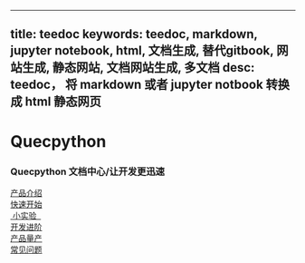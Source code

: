 
---
title: teedoc
keywords: teedoc, markdown, jupyter notebook, html, 文档生成, 替代gitbook, 网站生成, 静态网站, 文档网站生成, 多文档
desc: teedoc， 将 markdown 或者 jupyter notbook 转换成 html 静态网页
---


<div id="home_page">
    <div>
        <h1><span>Quecpython</span></h1>
        <h3>Quecpython 文档中心/让开发更迅速</h3>
    </div>
    <div id="big_btn_wrapper">
        <div class="big_btn">
            <a href="/Quecpython_intro/zh/">产品介绍</a>
        </div>
        <div class="big_btn">
            <a href="/Quick_start/zh/">快速开始</a>
        </div>
        <div class="big_btn">
            <a href="/QuecPythonTest/zh/">&nbsp;小实验&nbsp;&nbsp;</a>
        </div>
    </div>
    <div id="big_btn_wrapper">
        <div class="big_btn">
            <a href="/Advanced_development/zh/">开发进阶</a>
        </div>
        <div class="big_btn">
            <a href="/Mass_production/zh/">产品量产</a>
        </div>
        <div class="big_btn">
            <a href="/FAQ/zh/">常见问题</a>
        </div> 
    </div>

</div>

